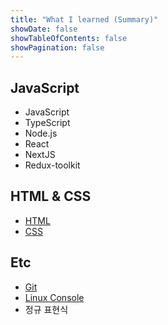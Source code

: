 ```yaml
---
title: "What I learned (Summary)"
showDate: false
showTableOfContents: false
showPagination: false
---
```


## JavaScript

- JavaScript
- TypeScript
- Node.js
- React
- NextJS
- Redux-toolkit

## HTML & CSS

- [HTML](/what-i-learned/html-css/html)
- [CSS](/what-i-learned/html-css/css)

## Etc

- [Git](/what-i-learned/etc/git)
- [Linux Console](/what-i-learned/etc/linux)
- 정규 표현식
